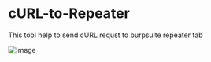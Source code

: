 # cURL-to-Repeater
This tool help to send cURL requst to burpsuite repeater tab

![image](https://github.com/user-attachments/assets/1a07ea7e-3b45-4183-bfbd-2a4fa0eeff17)

